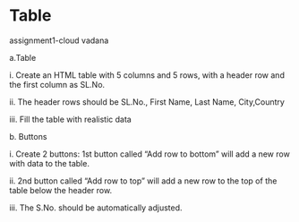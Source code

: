 # Table
assignment1-cloud vadana


a.Table

i. Create an HTML table with 5 columns and 5 rows, with a header row and the first column as SL.No.

ii. The header rows should be SL.No., First Name, Last Name, City,Country

iii. Fill the table with realistic data

b. Buttons

i. Create 2 buttons: 1st button called “Add row to bottom” will add a new row with data to the table.

ii. 2nd button called “Add row to top” will add a new row to the top of the table below the header row.

iii. The S.No. should be automatically adjusted.
